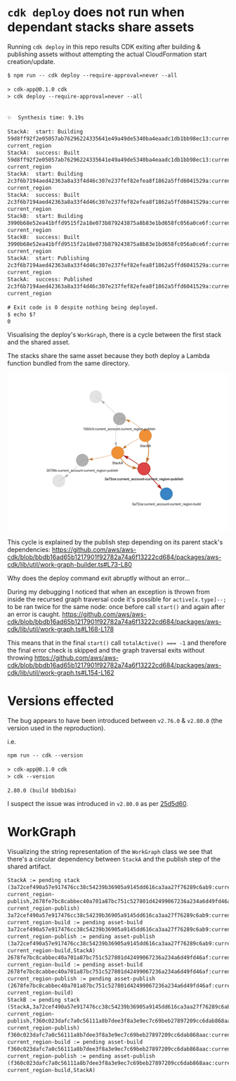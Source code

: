 # `cdk deploy` does not run when dependant stacks share assets

Running `cdk deploy` in this repo results CDK exiting after building & publishing assets
without attempting the actual CloudFormation start creation/update.

```shell
$ npm run -- cdk deploy --require-approval=never --all

> cdk-app@0.1.0 cdk
> cdk deploy --require-approval=never --all


✨  Synthesis time: 9.19s

StackA:  start: Building 59d8ff92f2e05057ab76296224335641e49a49de5340ba4eaadc1db1bb98ec13:current_account-current_region
StackA:  success: Built 59d8ff92f2e05057ab76296224335641e49a49de5340ba4eaadc1db1bb98ec13:current_account-current_region
StackA:  start: Building 2c3f6b7194aed42363a8a33f4d46c307e237fef82efea8f1862a5ffd6041529a:current_account-current_region
StackA:  success: Built 2c3f6b7194aed42363a8a33f4d46c307e237fef82efea8f1862a5ffd6041529a:current_account-current_region
StackB:  start: Building 3990b68e52ea41bffd9515f2a18e073b879243875a8b83e1bd658fc056a0ce6f:current_account-current_region
StackB:  success: Built 3990b68e52ea41bffd9515f2a18e073b879243875a8b83e1bd658fc056a0ce6f:current_account-current_region
StackA:  start: Publishing 2c3f6b7194aed42363a8a33f4d46c307e237fef82efea8f1862a5ffd6041529a:current_account-current_region
StackA:  success: Published 2c3f6b7194aed42363a8a33f4d46c307e237fef82efea8f1862a5ffd6041529a:current_account-current_region

# Exit code is 0 despite nothing being deployed.
$ echo $?
0
```

Visualising the deploy's `WorkGraph`, there is a cycle between the first stack and the shared asset.

The stacks share the same asset because they both deploy a Lambda function bundled from the same directory.

![WorkGraph](./graph-with-cycle.png)

This cycle is explained by the publish step depending on its parent stack's dependencies:
https://github.com/aws/aws-cdk/blob/bbdb16ad65b1217901f92782a74a6f13222cd684/packages/aws-cdk/lib/util/work-graph-builder.ts#L73-L80

Why does the deploy command exit abruptly without an error...

During my debugging I noticed that when an exception is thrown from inside the recursed graph traversal code it's possible for `active[x.type]--;` to be ran twice for the same node: once before call `start()` and again after an error is caught.
https://github.com/aws/aws-cdk/blob/bbdb16ad65b1217901f92782a74a6f13222cd684/packages/aws-cdk/lib/util/work-graph.ts#L168-L178

This means that in the final `start()` call `totalActive() === -1` and therefore the final error check is skipped and the graph traversal exits without throwing
https://github.com/aws/aws-cdk/blob/bbdb16ad65b1217901f92782a74a6f13222cd684/packages/aws-cdk/lib/util/work-graph.ts#L154-L162


# Versions effected

The bug appears to have been introduced between `v2.76.0` & `v2.80.0` (the version used in the reproduction).

i.e.

```shell
npm run -- cdk --version                            

> cdk-app@0.1.0 cdk
> cdk --version

2.80.0 (build bbdb16a)
```

I suspect the issue was introduced in `v2.80.0` as per [25d5d60](https://github.com/aws/aws-cdk/commit/25d5d60fd0ed852b1817d749b65c68d5279b38a3).

# WorkGraph

Visualizing the string representation of the `WorkGraph` class we see that
there's a circular dependency between `StackA` and the publish step of the
shared artifact.

```
StackA := pending stack (3a72cef490a57e917476cc38c54239b36905a9145dd616ca3aa27f76289c6ab9:current_account-current_region-publish,2678fe7bc8cabbec40a701a87bc751c527801d42499067236a234a6d49fd46af:current_account-current_region-publish)
3a72cef490a57e917476cc38c54239b36905a9145dd616ca3aa27f76289c6ab9:current_account-current_region-build := pending asset-build
3a72cef490a57e917476cc38c54239b36905a9145dd616ca3aa27f76289c6ab9:current_account-current_region-publish := pending asset-publish (3a72cef490a57e917476cc38c54239b36905a9145dd616ca3aa27f76289c6ab9:current_account-current_region-build,StackA)
2678fe7bc8cabbec40a701a87bc751c527801d42499067236a234a6d49fd46af:current_account-current_region-build := pending asset-build
2678fe7bc8cabbec40a701a87bc751c527801d42499067236a234a6d49fd46af:current_account-current_region-publish := pending asset-publish (2678fe7bc8cabbec40a701a87bc751c527801d42499067236a234a6d49fd46af:current_account-current_region-build)
StackB := pending stack (StackA,3a72cef490a57e917476cc38c54239b36905a9145dd616ca3aa27f76289c6ab9:current_account-current_region-publish,f360c023dafc7a0c56111a8b7dee3f8a3e9ec7c69beb27897209cc6dab868aac:current_account-current_region-publish)
f360c023dafc7a0c56111a8b7dee3f8a3e9ec7c69beb27897209cc6dab868aac:current_account-current_region-build := pending asset-build
f360c023dafc7a0c56111a8b7dee3f8a3e9ec7c69beb27897209cc6dab868aac:current_account-current_region-publish := pending asset-publish (f360c023dafc7a0c56111a8b7dee3f8a3e9ec7c69beb27897209cc6dab868aac:current_account-current_region-build,StackA)

```
